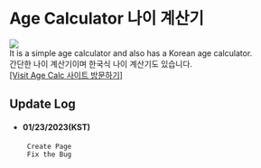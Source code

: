 # Age Calculator 나이 계산기
<a href="(https://dm-09.github.io/tools/Calc/Age"><img src="https://hits.seeyoufarm.com/api/count/incr/badge.svg?url=https%3A%2F%2Fdm-09.github.io%2Ftools%2FCalc%2FAge&count_bg=%233DC7C8&title_bg=%23555555&icon=&icon_color=%23E7E7E7&title=Visit+Age+Calc&edge_flat=false"/></a>
<br>It is a simple age calculator and also has a Korean age calculator.<br>
간단한 나이 계산기이며 한국식 나이 계산기도 있습니다.
<br><a href="https://dm-09.github.io/tools/Calc/Age">[Visit Age Calc 사이트 방문하기]</a>


## Update Log
- #### 01/23/2023(KST)<br>
       Create Page
       Fix the Bug

